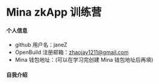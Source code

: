 # Mina zkApp 训练营

#### 个人信息

- github 用户名：janeZ
- OpenBuild 注册邮箱：zhaojay1211@gmail.com
- Mina 钱包地址：(可以在学习完创建 Mina 钱包地址后再填)

#### 自我介绍
